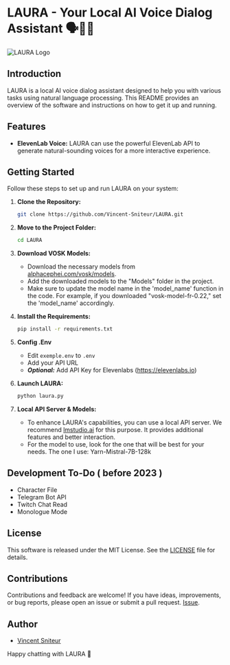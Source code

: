 # LAURA - Your Local AI Voice Dialog Assistant 🗣️🤖📢

![LAURA Logo](https://i.imgur.com/WYEdMmE.jpeg)

## Introduction

LAURA is a local AI voice dialog assistant designed to help you with various tasks using natural language processing. 
This README provides an overview of the software and instructions on how to get it up and running.

## Features

- **ElevenLab Voice:** LAURA can use the powerful ElevenLab API to generate natural-sounding voices for a more interactive experience.

## Getting Started

Follow these steps to set up and run LAURA on your system:

1. **Clone the Repository:**

   ```bash
   git clone https://github.com/Vincent-Sniteur/LAURA.git
    ```
2. **Move to the Project Folder:**

   ```bash
   cd LAURA
   ```
3. **Download VOSK Models:**

   - Download the necessary models from [alphacephei.com/vosk/models](https://alphacephei.com/vosk/models).
   - Add the downloaded models to the "Models" folder in the project.
   - Make sure to update the model name in the 'model_name' function in the code. For example, if you downloaded "vosk-model-fr-0.22," set the 'model_name' accordingly.

4. **Install the Requirements:**

   ```bash
   pip install -r requirements.txt
   ```

5. **Config .Env**
   - Edit `exemple.env` to `.env`
   - Add your API URL
   - ***Optional:*** Add API Key for Elevenlabs (https://elevenlabs.io)

6. **Launch LAURA:**
   ```bash
   python laura.py
   ```

7. **Local API Server & Models:**

   - To enhance LAURA's capabilities, you can use a local API server. We recommend [lmstudio.ai](https://lmstudio.ai/) for this purpose. It provides additional features and better interaction.
   - For the model to use, look for the one that will be best for your needs. The one I use: Yarn-Mistral-7B-128k

## Development To-Do ( before 2023 )
- Character File
- Telegram Bot API
- Twitch Chat Read
- Monologue Mode

## License

This software is released under the MIT License. See the [LICENSE](LICENSE) file for details.

## Contributions

Contributions and feedback are welcome! If you have ideas, improvements, or bug reports, please open an issue or submit a pull request.
[Issue](https://github.com/Vincent-Sniteur/LAURA/issues).

## Author

- [Vincent Sniteur](https://github.com/Vincent-Sniteur)


Happy chatting with LAURA 🚀
